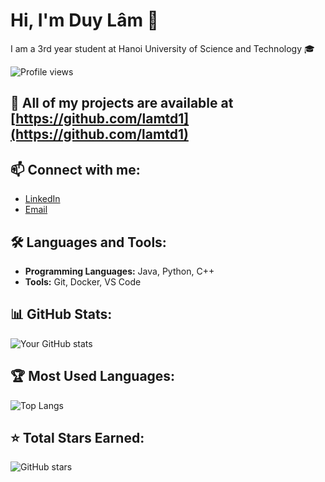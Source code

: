 <!--
**lamtd1/lamtd1** is a ✨ _special_ ✨ repository because its `README.md` (this file) appears on your GitHub profile.

Here are some ideas to get you started:

- 🔭 I’m currently working on ...
- 🌱 I’m currently learning ...
- 👯 I’m looking to collaborate on ...
- 🤔 I’m looking for help with ...
- 💬 Ask me about ...
- 📫 How to reach me: ...
- 😄 Pronouns: ...
- ⚡ Fun fact: ...
-->
# Hi, I'm Duy Lâm 👋

I am a 3rd year student at Hanoi University of Science and Technology 🎓

![Profile views](https://komarev.com/ghpvc/?username=lamtd1&color=blue)

## 🌟 All of my projects are available at [https://github.com/lamtd1](https://github.com/lamtd1)

## 📫 Connect with me:
- [LinkedIn](https://www.linkedin.com/in/your-linkedin-profile)
- [Email](mailto:your-email@example.com)

## 🛠️ Languages and Tools:
- **Programming Languages:** Java, Python, C++
- **Tools:** Git, Docker, VS Code

## 📊 GitHub Stats:
![Your GitHub stats](https://github-readme-stats.vercel.app/api?username=lamtd1&show_icons=true&theme=radical)

## 🏆 Most Used Languages:
![Top Langs](https://github-readme-stats.vercel.app/api/top-langs/?username=lamtd1&layout=compact&theme=radical)

## ⭐ Total Stars Earned:
![GitHub stars](https://img.shields.io/github/stars/lamtd1?style=social)
